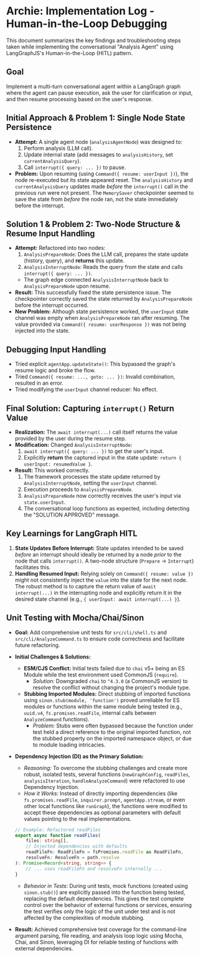 # Archie: Implementation Log - Human-in-the-Loop Debugging

This document summarizes the key findings and troubleshooting steps taken while implementing the conversational "Analysis Agent" using LangGraphJS's Human-in-the-Loop (HITL) pattern.

## Goal

Implement a multi-turn conversational agent within a LangGraph graph where the agent can pause execution, ask the user for clarification or input, and then resume processing based on the user's response.

## Initial Approach & Problem 1: Single Node State Persistence

*   **Attempt:** A single agent node (`analysisAgentNode`) was designed to:
    1.  Perform analysis (LLM call).
    2.  Update internal state (add messages to `analysisHistory`, set `currentAnalysisQuery`).
    3.  Call `interrupt({ query: ... })` to pause.
*   **Problem:** Upon resuming (using `Command({ resume: userInput })`), the node re-executed but its state appeared reset. The `analysisHistory` and `currentAnalysisQuery` updates made *before* the `interrupt()` call in the previous run were not present. The `MemorySaver` checkpointer seemed to save the state from *before* the node ran, not the state immediately before the interrupt.

## Solution 1 & Problem 2: Two-Node Structure & Resume Input Handling

*   **Attempt:** Refactored into two nodes:
    1.  `AnalysisPrepareNode`: Does the LLM call, prepares the state update (history, query), and **returns** this update.
    2.  `AnalysisInterruptNode`: Reads the query from the state and calls `interrupt({ query: ... })`.
    *   The graph edge connected `AnalysisInterruptNode` back to `AnalysisPrepareNode` upon resume.
*   **Result:** This successfully fixed the state persistence issue. The checkpointer correctly saved the state returned by `AnalysisPrepareNode` before the interrupt occurred.
*   **New Problem:** Although state persistence worked, the `userInput` state channel was empty when `AnalysisPrepareNode` ran after resuming. The value provided via `Command({ resume: userResponse })` was not being injected into the state.

## Debugging Input Handling

*   Tried explicit `agentApp.updateState()`: This bypassed the graph's resume logic and broke the flow.
*   Tried `Command({ resume: ..., goto: ... })`: Invalid combination, resulted in an error.
*   Tried modifying the `userInput` channel reducer: No effect.

## Final Solution: Capturing `interrupt()` Return Value

*   **Realization:** The `await interrupt(...)` call itself returns the value provided by the user during the resume step.
*   **Modification:** Changed `AnalysisInterruptNode`:
    1.  `await interrupt({ query: ... })` to get the user's input.
    2.  Explicitly **return** the captured input in the state update: `return { userInput: resumedValue }`.
*   **Result:** This worked correctly.
    1.  The framework processes the state update returned by `AnalysisInterruptNode`, setting the `userInput` channel.
    2.  Execution proceeds to `AnalysisPrepareNode`.
    3.  `AnalysisPrepareNode` now correctly receives the user's input via `state.userInput`.
    4.  The conversational loop functions as expected, including detecting the "SOLUTION APPROVED" message.

## Key Learnings for LangGraph HITL

1.  **State Updates Before Interrupt:** State updates intended to be saved *before* an interrupt should ideally be returned by a node *prior* to the node that calls `interrupt()`. A two-node structure (`Prepare` -> `Interrupt`) facilitates this.
2.  **Handling Resumed Input:** Relying solely on `Command({ resume: value })` might not consistently inject the `value` into the state for the next node. The robust method is to capture the return value of `await interrupt(...)` in the interrupting node and explicitly return it in the desired state channel (e.g., `{ userInput: await interrupt(...) }`).

## Unit Testing with Mocha/Chai/Sinon

*   **Goal:** Add comprehensive unit tests for `src/cli/shell.ts` and `src/cli/AnalyzeCommand.ts` to ensure code correctness and facilitate future refactoring.

*   **Initial Challenges & Solutions:**
    *   **ESM/CJS Conflict:** Initial tests failed due to `chai` v5+ being an ES Module while the test environment used CommonJS (`require`).
        *   *Solution:* Downgraded `chai` to `^4.3.0` (a CommonJS version) to resolve the conflict without changing the project's module type.
    *   **Stubbing Imported Modules:** Direct stubbing of imported functions using `sinon.stub(module, 'function')` proved unreliable for ES modules or functions within the same module being tested (e.g., `uuid.v4`, `fs.promises.readFile`, internal calls between `AnalyzeCommand` functions).
        *   *Problem:* Stubs were often bypassed because the function under test held a direct reference to the original imported function, not the stubbed property on the imported namespace object, or due to module loading intricacies.

*   **Dependency Injection (DI) as the Primary Solution:**
    *   *Reasoning:* To overcome the stubbing challenges and create more robust, isolated tests, several functions (`newGraphConfig`, `readFiles`, `analysisIteration`, `handleAnalyzeCommand`) were refactored to use Dependency Injection.
    *   *How it Works:* Instead of directly importing dependencies (like `fs.promises.readFile`, `inquirer.prompt`, `agentApp.stream`, or even other local functions like `runGraph`), the functions were modified to accept these dependencies as optional parameters with default values pointing to the real implementations.
    ```typescript
    // Example: Refactored readFiles
    export async function readFiles(
        files: string[],
        // Injected dependencies with defaults
        readFileFn: ReadFileFn = fsPromises.readFile as ReadFileFn,
        resolveFn: ResolveFn = path.resolve
    ): Promise<Record<string, string>> {
        // ... uses readFileFn and resolveFn internally ...
    }
    ```
    *   *Behavior in Tests:* During unit tests, mock functions (created using `sinon.stub()`) are explicitly passed into the function being tested, replacing the default dependencies. This gives the test complete control over the behavior of external functions or services, ensuring the test verifies only the logic of the unit under test and is not affected by the complexities of module stubbing.

*   **Result:** Achieved comprehensive test coverage for the command-line argument parsing, file reading, and analysis loop logic using Mocha, Chai, and Sinon, leveraging DI for reliable testing of functions with external dependencies. 